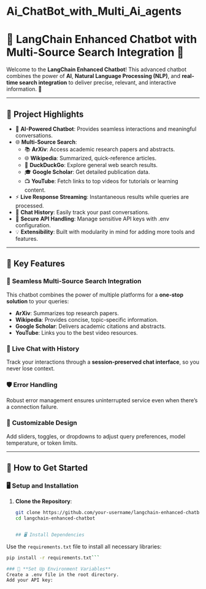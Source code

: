 # Ai_ChatBot_with_Multi_Ai_agents


# 🔎 LangChain Enhanced Chatbot with Multi-Source Search Integration 🚀  

Welcome to the **LangChain Enhanced Chatbot**! This advanced chatbot combines the power of **AI**, **Natural Language Processing (NLP)**, and **real-time search integration** to deliver precise, relevant, and interactive information. 🌟  

---

## 🎯 Project Highlights  

- 🤖 **AI-Powered Chatbot**: Provides seamless interactions and meaningful conversations.  
- 🌐 **Multi-Source Search**:
  - 📚 **ArXiv**: Access academic research papers and abstracts.
  - 🌐 **Wikipedia**: Summarized, quick-reference articles.
  - 🦆 **DuckDuckGo**: Explore general web search results.  
  - 🎓 **Google Scholar**: Get detailed publication data.  
  - 📺 **YouTube**: Fetch links to top videos for tutorials or learning content.  
- ⚡ **Live Response Streaming**: Instantaneous results while queries are processed.
- 💬 **Chat History**: Easily track your past conversations.  
- 🔑 **Secure API Handling**: Manage sensitive API keys with .env configuration.  
- 💡 **Extensibility**: Built with modularity in mind for adding more tools and features.  

---

## 🌟 Key Features  

### 🤝 **Seamless Multi-Source Search Integration**  
This chatbot combines the power of multiple platforms for a **one-stop solution** to your queries:  
- **ArXiv**: Summarizes top research papers.  
- **Wikipedia**: Provides concise, topic-specific information.  
- **Google Scholar**: Delivers academic citations and abstracts.  
- **YouTube**: Links you to the best video resources.  

### 📜 **Live Chat with History**  
Track your interactions through a **session-preserved chat interface**, so you never lose context.  

### 🛡️ **Error Handling**  
Robust error management ensures uninterrupted service even when there’s a connection failure.  

### 🎨 **Customizable Design**  
Add sliders, toggles, or dropdowns to adjust query preferences, model temperature, or token limits.  

---

## 🚀 How to Get Started  

### 🖥️ **Setup and Installation**  

1. **Clone the Repository**:  
   ```bash
   git clone https://github.com/your-username/langchain-enhanced-chatbot.git
   cd langchain-enhanced-chatbot


   ## 🖥️ Install Dependencies  

Use the `requirements.txt` file to install all necessary libraries:  

```bash
pip install -r requirements.txt```

### 🔑 **Set Up Environment Variables**
Create a .env file in the root directory.
Add your API key:
